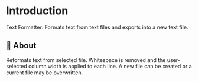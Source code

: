 # Introduction
Text Formatter: Formats text from text files and exports into a new text file.

##  :beginner: About
Reformats text from selected file. Whitespace is removed and the user-selected column width is applied to each line. A new file can be created or a current file may be overwritten.
